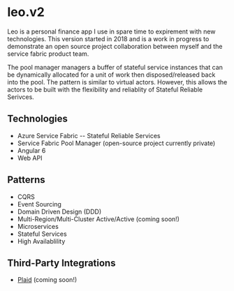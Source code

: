 # leo.v2

Leo is a personal finance app I use in spare time to expirement with new technologies. This version started in 2018 and is a work in progress to demonstrate an open source project collaboration between myself and the service fabric product team. 

The pool manager managers a buffer of stateful service instances that can be dynamically allocated for a unit of work then disposed/released back into the pool. The pattern is similar to virtual actors. However, this allows the actors to be built with the flexibility and reliablity of Stateful Reliable Serivces. 

## Technologies
 - Azure Service Fabric 
 -- Stateful Reliable Services
 - Service Fabric Pool Manager (open-source project currently private)
 - Angular 6
 - Web API 

## Patterns
 - CQRS
 - Event Sourcing
 - Domain Driven Design (DDD)
 - Multi-Region/Multi-Cluster Active/Active (coming soon!)
 - Microservices
 - Stateful Services
 - High Availablility

## Third-Party Integrations
 - [Plaid](https://plaid.com/) (coming soon!)
 
